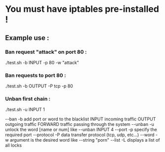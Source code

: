 # You must have iptables pre-installed !

## Example use :

### Ban request "attack" on port 80 :
./test.sh -b INPUT -p 80 -w "attack"

### Ban requests to port 80 :
./test.sh -b OUTPUT -P tcp -p 80
        
### Unban first chain :
./test.sh -u INPUT 1

--ban        -b         add port or word to the blacklist
        INPUT           incoming traffic
        OUTPUT          outgoing traffic
        FORWARD         traffic passing through the system
--unban      -u         unlock the word
        [name or num]               like --unban INPUT 4
--port       -p         specify the required port
--protocol   -P         data transfer protocol (tcp, udp, etc...)
--word       -w         argument is the desired word
                                    like --string "porn"
--list       -L         displays a list of all locks
